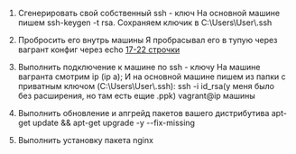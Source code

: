 1. Сгенерировать свой собственный ssh - ключ
   На основной машине пишем ssh-keygen -t rsa. Сохраняем ключик в C:\Users\User\\.ssh

2. Пробросить его внутрь машины
   Я пробрасывал его в тупую через вагрант конфиг через echo
   [17-22 строчки](Vagrantfile)
   
3. Выполнить подключение к машине по ssh - ключу
   На машине вагранта смотрим ip (ip a); И на основной машине пишем из папки с приватным ключом (C:\Users\User\\.ssh):
   ssh -i id_rsa(у меня было без расширения, но там есть ещие .ppk) vagrant@ip машины
   
5. Выполнить обновление и апгрейд пакетов вашего дистрибутива
   apt-get update && apt-get upgrade -y --fix-missing
   
   
7. Выполнить установку пакета nginx
